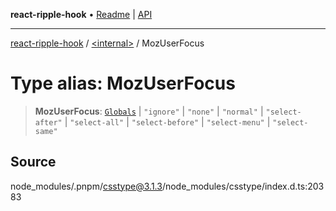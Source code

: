 **react-ripple-hook** • [Readme](../../README.md) \| [API](../../globals.md)

---

[react-ripple-hook](../../README.md) / [\<internal\>](../README.md) / MozUserFocus

# Type alias: MozUserFocus

> **MozUserFocus**: [`Globals`](Globals.md) \| `"ignore"` \| `"none"` \| `"normal"` \| `"select-after"` \| `"select-all"` \| `"select-before"` \| `"select-menu"` \| `"select-same"`

## Source

node_modules/.pnpm/csstype@3.1.3/node_modules/csstype/index.d.ts:20383
